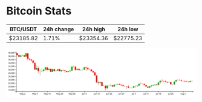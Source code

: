 # Bitcoin Stats

BTC/USDT|24h change|24h high|24h low|
|---|---|---|---|
|$23185.82|1.71%|$23354.36|$22775.23|

<img src="./chart.svg">

